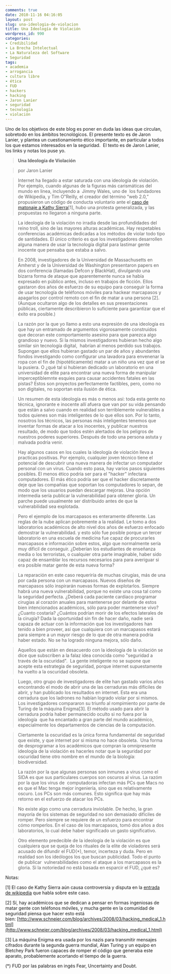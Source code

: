 ```yaml
---
comments: true
date: 2010-11-16 04:16:05
layout: post
slug: una-ideologia-de-violacion
title: Una Ideología de Violación
wordpress_id: 990
categories:
- Credibilidad
- La Brecha Intelectual
- La Naturaleza del Software
- Seguridad
tags:
- academia
- arrogancia
- cultura libre
- ética
- FUD
- hackers
- hacking
- Jaron Lanier
- seguridad
- tecnología
- violación
---
```


Uno de los objetivos de este blog es poner en duda las ideas que circulan, sobretodo en los ámbitos tecnológicos. El presente texto es de Jaron Lanier, y plantea un cuestionamiento ético importante, en particular a todos los que estamos interesados en la seguridad.  El texto es de Jaron Lanier, los links y notas los puse yo.







> 

> 
> **Una Ideología de Violación**




> 

> 
> por Jaron Lanier




> 

> 
> Internet ha llegado a estar saturada con una ideología de violación. Por ejemplo, cuando algunas de la figuras más carismáticas del mundo en linea, incluyendo a  Jimmy Wales, uno de  los fundadores de Wikipedia, y Tim O‟Reilly, el creador del término “web 2.0,” propusieron un código de conducta voluntario ante el [caso de matonaje a ](http://www.simdalom.com/blog/2007/04/04/blogs-codigo-de-conducta-caso-kathy-sierra/)[ Kathy Sierra](http://www.simdalom.com/blog/2007/04/04/blogs-codigo-de-conducta-caso-kathy-sierra/)[1], hubo una protesta generalizada, y las propuestas no llegaron a ninguna parte.




> 

> 
> La ideología de la violación no irradia desde las profundidades del reino troll, sino de las mayores alturas académicas. Hay respetables conferencias académicas dedicadas a los métodos de violar todo tipo de santidades. El único criterio es que los investigadores desarrollen alguna manera de usar la tecnología digital para lastimar gente inocente que pensaba que estaba a salvo.




> 

> 
> En 2008, investigadores de la Universidad de Massachusetts en Amherst y de la Universidad de Washington presentaron papers en dos conferencia (llamadas Defcon y BlackHat), divulgando una bizarra forma de ataque que aparentemente nunca se había expresado en público antes, incluso en trabajos de ficción. Ellos gastaron dos años de esfuerzo de su equipo para conseguir la forma de usar tecnología de teléfonos móviles para hackear marcapasos y apagarlos por control remoto con el fin de matar a una persona [2]. (Aunque ocultaron algo de los detalles en sus presentaciones públicas, ciertamente describieron lo suficiente para garantizar que el éxito era posible.)




> 

> 
> La razón por la que yo llamo a esto una expresión de una ideología es que hay un entramado de argumentos vigorosamente construidos que decoran este comportamiento asesino para que parezca algo grandioso y nuevo. Si la mismos investigadores hubieran hecho algo similar sin tecnología digital,  habrían al menos perdido sus trabajos. Supongan que ellos hubieran gastado un par de años y abundantes fondos investigando como configurar una lavadora para envenenar la ropa con el fin de (hipotéticamente) matar a un niño una vez que el se la pusiera. O ¿qué tal si hubieran dedicado un laboratorio en una universidad de elite para encontrar una nueva forma de manipular imperceptiblemnte esquíes para causar accidentes fatales en las pistas? Estos son proyectos perfectamente factibles, pero, como no son digitales, no soportan esta ilusión de ética.




> 

> 
> Un resumen de esta ideología es más o menos así: toda esta gente no técnica, ignorante e inocente allí afuera que van por su vida pensando que están a salvo cuando en realidad son terriblemente vulnerables a todos quienes son más inteligentes de lo que ellos son. Por lo tanto, nosotros los técnicos, las personas más inteligentes tenemos que inventar formas de atacar a los inocentes, y publicar nuestros resultado, de modo que todos estén alertados de los peligros de nuestros poderes superiores. Después de todo una persona astuta y malvada podría venir.










> 

> 
> Hay algunos casos en los cuales la ideología de violación lleva a practicas positivas. Por ejemplo, cualquier joven técnico tiene el potencial de descubrir una nueva manera de infectar un computador personal con un virus. Cuando esto pasa, hay varios pasos siguientes posibles. El menos ético podría ser para el "hacker" infectara computadores. El más ético podría ser que el hacker discretamente deje que las compañías que soportan los computadores lo sepan, de modo que los usuarios puedan descargar mejoras. Una opción intermedia sería publicar la vulnerabilidad para obtener gloria. Un parche puede usualmente ser distribuido antes de que la vulnerabilidad sea explotada.







> 

> 
> Pero el ejemplo de los marcapasos es enteramente diferente. Las reglas de la nube aplican pobremente a la realidad. Le tomo a dos laboratorios académicos de alto nivel dos años de esfuerzo enfocado demostrar la vulnerabilidad. y esto sólo fue posible porque un tercer laboratorio en una escuela de medicina fue capaz de procurarles marcapasos e información sobre estos, algo que normalmente sería muy dificil de conseguir. ¿Deberían los estudiantes de enseñanza media o los terroristas, o cualquier otra parte imaginable, haber sido capaz de ensamblar los recursos necesarios para para averiguar si era posible matar gente de esta nueva forma?







> 

> 
> La reparación en este caso requeriría de muchas cirugías, más de una por cada persona con un marcapasos. Nuevos diseños de marcapasos sólo inspirarán nuevas formas de explotarlos. Siempre habrá una nueva vulnerabilidad, porque no existe una cosa tal como la seguridad perfecta. ¿Deberá cada paciente cardiaco programar cirugías al corazón anuales para mantenerse por delante de estos bien intencionados académicos, sólo para poder mantenerse vivo? ¿Cuanto costaría? ¿Cuántos podrían morir de los efectos laterales de la cirugía? Dada la oportunidad sin fin de hacer daño, nadie será capaza de actuar con la información que los investigadores han tenido a bien proveer, así que cualquiera con un marcapasos estará para siempre a un mayor riesgo de lo que de otra manera podría haber estado. No se ha logrado ninguna mejora, sólo daño.










> 

> 
> Aquellos que están en desacuerdo con la ideología de la violación se dice que subscriben a la falaz idea conocida como "seguridad a través de la oscuridad".  La gente inteligente no se supone que acepte esta estrategia de seguridad, porque internet supuestamente ha vuelto a la oscuridad obsoleta.







> 

> 
> Luego, otro grupo de investigadores de elite han gastado varios años encontrando el modo de abrir una de las cerraduras más difíciles de abrir, y han publicado los resultados en internet. Esta era una cerradura que los ladrones no habían logrado violar por si mismos. Los investigadores compararon su triunfo al rompimiento por parte de Turing de la máquina Enigma[3]. El método usado para abrir la cerradura podría haber permanecido oculto si no fuera por la ideología  que ha encantado a gran parte del mundo académico, especialmente los departamentos de ciencias de la computación.




> 

> 
> Ciertamente la oscuridad es la única forma fundamental de seguridad que existe, y que internet por si misma no hace obsoleta.  Una forma de desprogramar a los académicos que compran la omnipresente ideología de la violación es hacerles notar que la seguridad por oscuridad tiene otro nombre en el mundo de la biología: biodiversidad.







> 

> 
> La razón por la que algunas personas son inmunes a virus como el SIDA es que sus particulares cuerpos son oscuros al virus. La razóm por la que los virus de  computadoras infectan más PCs que Macs no es que el Mac tenga mejor ingeniería, sino que es relativamente oscuro. Los PCs son más comunes. Esto significa que hay más retorno en el esfuerzo de atacar los PCs.







> 

> 
> No existe algo como una cerradura inviolable. De hecho, la gran mayoría de los sistemas de seguridad no son demasiado difíciles de romper. Pero siempre se requiere de un esfuerzo para encontrar cómo romperlos. En el caso de los marcapasos, tomó dos años a dos laboratorios, lo cual debe haber significado un gasto significativo.







> 

> 
> Otro elemento predecible de la ideología de la violación es que cualquiera que se queja de los rituales de la elite de violadores será acusado de difundir el FUD(*), temor, incerteza y duda. Pero en realidad son los ideólogos los que buscan publicidad.  Todo el punto de publicar  vulnerabilidades como el ataque a los marcapasos es la gloria. Si la notoriedad no está basada en esparcir el FUD, ¿qué es?




Notas:







[1] El caso de Kathy Sierra aún causa controversia y disputa en la [entrada de wikipedia](http://en.wikipedia.org/wiki/Talk:Kathy_Sierra#NPOV-tag) que habla sobre este caso.




[2] Sí, hay académicos que se dedican a pensar en formas ingeniosas de matar gente con teléfonos móviles, y mucha gente en la comunidad de seguridad piensa que hacer esto está bien: [http://www.schneier.com/blog/archives/2008/03/hacking_medical_1.html](http://www.schneier.com/blog/archives/2008/03/hacking_medical_1.html)




[3] La máquina Enigma era usada por los nazis para transmitir mensajes cifrados durante la segunda guerra mundial, Alan Turing y un equipo en Bletchey Park fueron capaces de romper el código que generaba este aparato, probablemente acortando el tiempo de la guerra.







(*) FUD por las palabras en ingés Fear, Uncertainty and Doubt.












